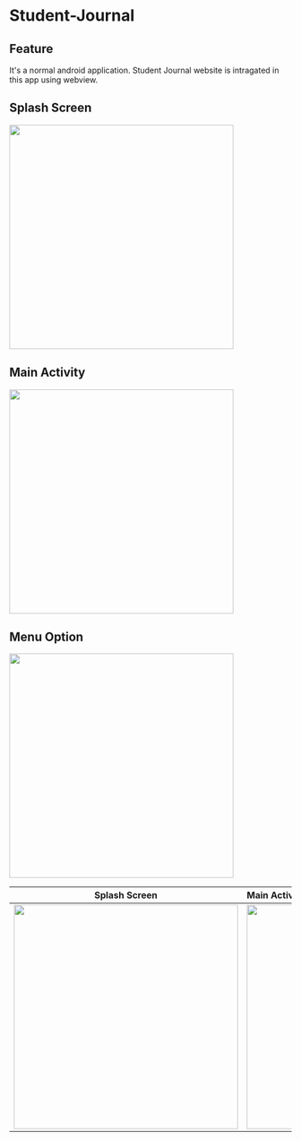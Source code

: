 # Student-Journal

Feature
-------------
It's a normal android application. Student Journal website is intragated in this app using webview.

Splash Screen
-------
<img src="https://user-images.githubusercontent.com/49723335/122823548-520ddb80-d301-11eb-9385-b342da3e2a48.jpg" height="400" />

Main Activity
----------
<img src="https://user-images.githubusercontent.com/49723335/122823592-60f48e00-d301-11eb-8387-fcd2f16918c0.jpg" height="400" />

Menu Option
-------
<img src="https://user-images.githubusercontent.com/49723335/122823607-681b9c00-d301-11eb-9302-ba38d9320a9c.jpg" height="400" />

Splash Screen | Main Activity | Menu Option
--------------|:--------------|:---------:|
<img src="https://user-images.githubusercontent.com/49723335/122823548-520ddb80-d301-11eb-9385-b342da3e2a48.jpg" height="400" /> | <img src="https://user-images.githubusercontent.com/49723335/122823592-60f48e00-d301-11eb-8387-fcd2f16918c0.jpg" height="400" /> | <img src="https://user-images.githubusercontent.com/49723335/122823607-681b9c00-d301-11eb-9302-ba38d9320a9c.jpg" height="400" /> ||
